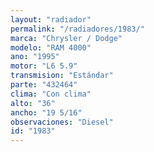 ```yaml
---
layout: "radiador"
permalink: "/radiadores/1983/"
marca: "Chrysler / Dodge"
modelo: "RAM 4000"
ano: "1995"
motor: "L6 5.9"
transmision: "Estándar"
parte: "432464"
clima: "Con clima"
alto: "36"
ancho: "19 5/16"
observaciones: "Diesel"
id: "1983"
---
```


